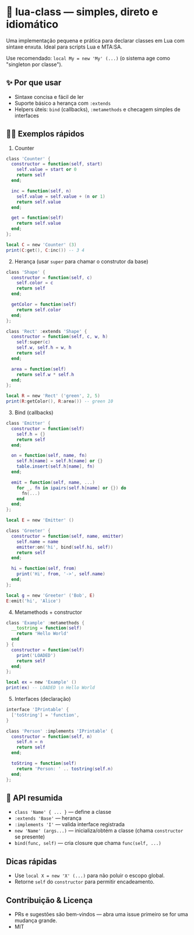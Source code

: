 # 🚩 lua-class — simples, direto e idiomático

Uma implementação pequena e prática para declarar classes em Lua com sintaxe enxuta. Ideal para scripts Lua e MTA:SA.

Use recomendado: `local My = new 'My' (...)` (o sistema age como "singleton por classe").

## ✨ Por que usar

- Sintaxe concisa e fácil de ler
- Suporte básico a herança com `:extends`
- Helpers úteis: `bind` (callbacks), `:metamethods` e checagem simples de interfaces

## 👨‍💻 Exemplos rápidos

1) Counter

```lua
class 'Counter' {
  constructor = function(self, start)
    self.value = start or 0
    return self
  end;

  inc = function(self, n)
    self.value = self.value + (n or 1)
    return self.value
  end;

  get = function(self)
    return self.value
  end;
};

local C = new 'Counter' (3)
print(C:get(), C:inc()) -- 3 4
```

2) Herança (usar `super` para chamar o construtor da base)

```lua
class 'Shape' {
  constructor = function(self, c)
    self.color = c
    return self
  end;

  getColor = function(self)
    return self.color
  end;
};

class 'Rect' :extends 'Shape' {
  constructor = function(self, c, w, h)
    self:super(c)
    self.w, self.h = w, h
    return self
  end;

  area = function(self)
    return self.w * self.h
  end;
};

local R = new 'Rect' ('green', 2, 5)
print(R:getColor(), R:area()) -- green 10
```

3) Bind (callbacks)

```lua
class 'Emitter' {
  constructor = function(self)
    self.h = {}
    return self
  end;

  on = function(self, name, fn)
    self.h[name] = self.h[name] or {}
    table.insert(self.h[name], fn)
  end;

  emit = function(self, name, ...)
    for _, fn in ipairs(self.h[name] or {}) do
      fn(...)
    end
  end;
};

local E = new 'Emitter' ()

class 'Greeter' {
  constructor = function(self, name, emitter)
    self.name = name
    emitter:on('hi', bind(self.hi, self))
    return self
  end;

  hi = function(self, from)
    print('Hi', from, '->', self.name)
  end;
};

local g = new 'Greeter' ('Bob', E)
E:emit('hi', 'Alice')
```

4) Metamethods + constructor

```lua
class 'Example' :metamethods {
  __tostring = function(self)
    return 'Hello World'
  end
} {
  constructor = function(self)
    print('LOADED')
    return self
  end;
};

local ex = new 'Example' ()
print(ex) -- LOADED \n Hello World
```

5) Interfaces (declaração)

```lua
interface 'IPrintable' {
  ['toString'] = 'function',
}

class 'Person' :implements 'IPrintable' {
  constructor = function(self, n)
    self.n = n
    return self
  end;

  toString = function(self)
    return 'Person: ' .. tostring(self.n)
  end;
};
```

## 🚀 API resumida

- `class 'Name' { ... }` — define a classe
- `:extends 'Base'` — herança
- `:implements 'I'` — valida interface registrada
- `new 'Name' (args...)` — inicializa/obtém a classe (chama `constructor` se presente)
- `bind(func, self)` — cria closure que chama `func(self, ...)`

## Dicas rápidas

- Use `local X = new 'X' (...)` para não poluir o escopo global.
- Retorne `self` do `constructor` para permitir encadeamento.

## Contribuição & Licença

- PRs e sugestões são bem-vindos — abra uma issue primeiro se for uma mudança grande.
- MIT
